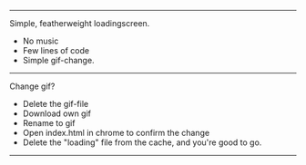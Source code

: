 ----------------------
Simple, featherweight loadingscreen.
- No music
- Few lines of code
- Simple gif-change.
----------------------
Change gif? 
- Delete the gif-file
- Download own gif
- Rename to gif
- Open index.html in chrome to confirm the change
- Delete the "loading" file from the cache, and you're good to go.
----------------------
